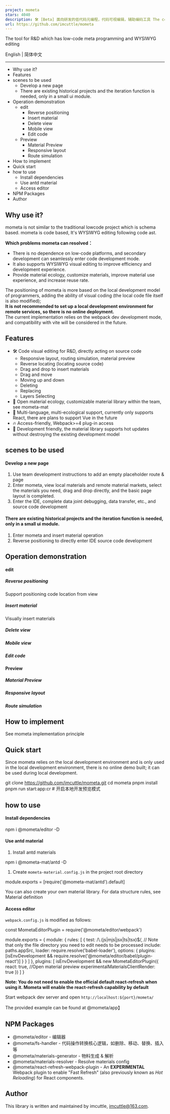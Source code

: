 ```yaml
---
project: mometa
stars: 4040
description: 🛠 [Beta] 面向研发的低代码元编程，代码可视编辑，辅助编码工具 The coding tools which is visual code editing, auxiliary and Low-code metaprogramming for R&D
url: https://github.com/imcuttle/mometa
---
```


The tool for R&D which has low-code meta programming and WYSIWYG editing

English | 简体中文

* * *

-   Why use it?
-   Features
-   scenes to be used
    -   Develop a new page
    -   There are existing historical projects and the iteration function is needed, only in a small ui module.
-   Operation demonstration
    -   edit
        -   Reverse positioning
        -   Insert material
        -   Delete view
        -   Mobile view
        -   Edit code
    -   Preview
        -   Material Preview
        -   Responsive layout
        -   Route simulation
-   How to implement
-   Quick start
-   how to use
    -   Install dependencies
    -   Use antd material
    -   Access editor
-   NPM Packages
-   Author

Why use it?
-----------

mometa is not similar to the traditional lowcode project which is schema based. mometa is code based, It's WYSIWYG editing following code ast.

**Which problems mometa can resolved：**

-   There is no dependence on low-code platforms, and secondary development can seamlessly enter code development mode.
-   It also supports WYSIWYG visual editing to improve efficiency and development experience.
-   Provide material ecology, customize materials, improve material use experience, and increase reuse rate.

The positioning of mometa is more based on the local development model of programmers, adding the ability of visual coding (the local code file itself is also modified);  
**It is not recommended to set up a local development environment for remote services, so there is no online deployment.**  
The current implementation relies on the webpack dev development mode, and compatibility with vite will be considered in the future.

Features
--------

-   🛠 Code visual editing for R&D, directly acting on source code
    -   Responsive layout, routing simulation, material preview
    -   Reverse locating (locating source code)
    -   Drag and drop to insert materials
    -   Drag and move
    -   Moving up and down
    -   Deleting
    -   Replacing
    -   Layers Selecting
-   🍒 Open material ecology, customizable material library within the team, see mometa-mat
-   💎 Multi-language, multi-ecological support, currently only supports React, there are plans to support Vue in the future
-   🔥 Access-friendly, Webpack>=4 plug-in access
-   🌟 Development friendly, the material library supports hot updates without destroying the existing development model

scenes to be used
-----------------

#### Develop a new page

1.  Use team development instructions to add an empty placeholder route & page
2.  Enter mometa, view local materials and remote material markets, select the materials you need, drag and drop directly, and the basic page layout is completed.
3.  Enter the IDE, complete data joint debugging, data transfer, etc., and source code development

#### There are existing historical projects and the iteration function is needed, only in a small ui module.

1.  Enter mometa and insert material operation
2.  Reverse positioning to directly enter IDE source code development

Operation demonstration
-----------------------

#### edit

##### Reverse positioning

Support positioning code location from view

##### Insert material

Visually insert materials

##### Delete view

##### Mobile view

##### Edit code

#### Preview

##### Material Preview

##### Responsive layout

##### Route simulation

How to implement
----------------

See mometa implementation principle

Quick start
-----------

Since mometa relies on the local development environment and is only used in the local development environment, there is no online demo built; it can be used during local development.

git clone https://github.com/imcuttle/mometa.git
cd mometa
pnpm install
pnpm run start:app:cr # 开启本地开发预览模式

how to use
----------

#### Install dependencies

npm i @mometa/editor -D

#### Use antd material

1.  Install antd materials

npm i @mometa-mat/antd -D

1.  Create `mometa-material.config.js` in the project root directory

module.exports \= \[require('@mometa-mat/antd').default\]

You can also create your own material library. For data structure rules, see Material definition

#### Access editor

`webpack.config.js` is modified as follows:

const MometaEditorPlugin \= require('@mometa/editor/webpack')

module.exports \= {
  module: {
    rules: \[
      {
        test: /\\.(js|mjs|jsx|ts|tsx)$/,
        // Note that only the file directory you need to edit needs to be processed
        include: paths.appSrc,
        loader: require.resolve('babel-loader'),
        options: {
          plugins: \[isEnvDevelopment && require.resolve('@mometa/editor/babel/plugin-react')\]
        }
      }
    \]
  },
  plugins: \[
    isEnvDevelopment &&
      new MometaEditorPlugin({
        react: true,
        //Open material preview
        experimentalMaterialsClientRender: true
      })
  \]
}

**Note: You do not need to enable the official default react-refresh when using it. Mometa will enable the react-refresh capability by default**

Start webpack dev server and open `http://localhost:${port}/mometa/`

The provided example can be found at @mometa/app】

NPM Packages
------------

-   @mometa/editor - 编辑器
-   @mometa/fs-handler - 代码操作转换核心逻辑，如删除、移动、替换、插入等
-   @mometa/materials-generator - 物料生成 & 解析
-   @mometa/materials-resolver - Resolve materials config
-   @mometa/react-refresh-webpack-plugin - An **EXPERIMENTAL** Webpack plugin to enable "Fast Refresh" (also previously known as _Hot Reloading_) for React components.

Author
------

This library is written and maintained by imcuttle, imcuttle@163.com.

